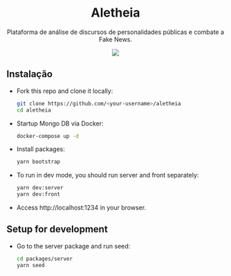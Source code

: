 <h1 align="center">Aletheia</h1>

<p align="center">Plataforma de análise de discursos de personalidades públicas e combate a Fake News.</p>

<p align="center">
  <a href="https://lerna.js.org" target="_blank" rel="nofollow noopener"><img src="https://img.shields.io/badge/maintained%20with-lerna-cc00ff.svg" /></a>
</p>

## Instalação

- Fork this repo and clone it locally:
  ``` sh
  git clone https://github.com/<your-username>/aletheia
  cd aletheia
  ```
- Startup Mongo DB via Docker:
  ``` sh
  docker-compose up -d
  ```
- Install packages:
  ``` sh
  yarn bootstrap
  ```
- To run in dev mode, you should run server and front separately:
  ``` sh
  yarn dev:server
  yarn dev:front
  ```
- Access http://localhost:1234 in your browser.

## Setup for development

- Go to the server package and run seed:
  ``` sh
  cd packages/server
  yarn seed
  ```
